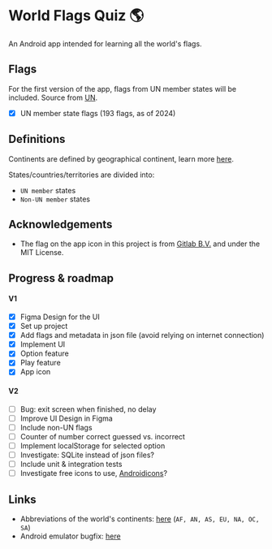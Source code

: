 # World Flags Quiz 🌎

An Android app intended for learning all the world's flags.

## Flags

For the first version of the app, flags from UN member states will be included. Source from [UN](https://www.un.org/en/about-us/member-states).
- [X] UN member state flags (193 flags, as of 2024)

## Definitions

Continents are defined by geographical continent, learn more [here](https://en.wikipedia.org/wiki/Continent).

States/countries/territories are divided into:
* `UN member` states
* `Non-UN member` states

## Acknowledgements

- The flag on the app icon in this project is from [Gitlab B.V.](https://gitlab.com/gitlab-org/gitlab-svgs/-/tree/main) and under the MIT License.

## Progress & roadmap

#### V1
- [X] Figma Design for the UI
- [X] Set up project
- [X] Add flags and metadata in json file (avoid relying on internet connection)
- [X] Implement UI
- [X] Option feature
- [X] Play feature
- [X] App icon

#### V2
- [ ] Bug: exit screen when finished, no delay
- [ ] Improve UI Design in Figma
- [ ] Include non-UN flags
- [ ] Counter of number correct guessed vs. incorrect
- [ ] Implement localStorage for selected option
- [ ] Investigate: SQLite instead of json files?
- [ ] Include unit & integration tests
- [ ] Investigate free icons to use, [Androidicons](https://www.androidicons.com/)?

## Links

* Abbreviations of the world's continents: [here](https://planetarynames.wr.usgs.gov/Abbreviations) (`AF, AN, AS, EU, NA, OC, SA`)
* Android emulator bugfix: [here](https://stackoverflow.com/questions/42816127/waiting-for-target-device-to-come-online)
